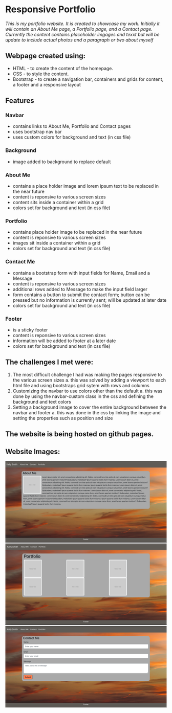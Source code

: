 # Responsive Portfolio

*This is my portfolio website. It is created to showcase my work. Initially it will contain an About Me page, a Portfolio page, and a Contact page. Currently the content contains placeholder imgages and texxt but will be update to include actual photos and a paragraph or two about myself*

## Webpage created using:
* HTML - to create the content of the homepage. 
* CSS -  to style the content.
* Bootstrap - to create a navigation bar, containers and grids for content, a footer and a responsive layout

## Features
### Navbar
* contains links to About Me, Portfolio and Contact pages
* uses bootstrap nav bar
* uses custom colors for background and text (in css file)

### Background
* image added to background to replace default

### About Me
* contains a place holder image and lorem ipsum text to be replaced in the near future
* content is reponsive to various screen sizes
* content sits inside a container within a grid
* colors set for background and text (in css file)

### Portfolio
* contains place holder image to be replaced in the near future
* content is reponsive to various screen sizes
* images sit inside a container within a grid
* colors set for background and text (in css file)

### Contact Me
* contains a bootstrap form with input fields for Name, Email and a Message
* content is reponsive to various screen sizes
* additional rows added to Message to make the input field larger
* form contains a button to submit the contact form; button can be pressed but no information is currently sent; will be updated at later date
* colors set for background and text (in css file)

### Footer
* is a sticky footer
* content is reponsive to various screen sizes
* information will be added to footer at a later date
* colors set for background and text (in css file)

## The challenges I met were:
1. The most difficult challenge I had was making the pages responsive to the various screen sizes
    a. this was solved by adding a viewport to each html file and using bootstraps grid sytem with rows and columns
2. Customizing the navbar to use colors other than the default
    a. this was done by using the navbar-custom class in the css and defining the background and text colors
3. Setting a background image to cover the entire background between the navbar and footer
    a. this was done in the css by linking the image and setting the properties such as position and size



## The website is being hosted on github pages.

## Website Images:

![About Me](assets/AboutMe.png)
![Portfolio](assets/Portfolio.png)
![Contact](assets/Contact.png)
